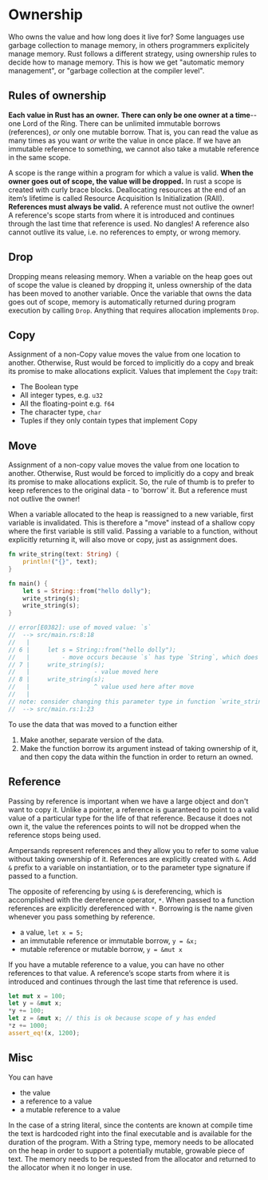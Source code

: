 # Ownership

Who owns the value and how long does it live for?
Some languages use garbage collection to manage memory, in others programmers explicitely manage memory.
Rust follows a different strategy, using ownership rules to decide how to manage memory.
This is how we get "automatic memory management", or "garbage collection at the compiler level".

## Rules of ownership

**Each value in Rust has an owner.**
**There can only be one owner at a time**--one Lord of the Ring.
There can be unlimited immutable borrows (references), _or_ only one mutable borrow.
That is, you can read the value as many times as you want _or_ write the value in once place.
If we have an immutable reference to something, we cannot also take a mutable reference in the same scope.

A scope is the range within a program for which a value is valid.
**When the owner goes out of scope, the value will be dropped.**
In rust a scope is created with curly brace blocks.
Deallocating resources at the end of an item’s lifetime is called Resource Acquisition Is Initialization (RAII).
**References must always be valid.**
A reference must not outlive the owner!
A reference's scope starts from where it is introduced and continues through the last time that reference is used.
No dangles! A reference also cannot outlive its value, i.e. no references to empty, or wrong memory.

## Drop

Dropping means releasing memory.
When a variable on the heap goes out of scope the value is cleaned by dropping it, unless ownership of the data has been moved to another variable.
Once the variable that owns the data goes out of scope, memory is automatically returned during program execution by calling `Drop`.
Anything that requires allocation implements `Drop`.

## Copy

Assignment of a non-Copy value moves the value from one location to another.
Otherwise, Rust would be forced to implicitly do a copy and break its promise to make allocations explicit.
Values that implement the `Copy` trait:

- The Boolean type
- All integer types, e.g. `u32`
- All the floating-point e.g. `f64`
- The character type, `char`
- Tuples if they only contain types that implement Copy

## Move

Assignment of a non-copy value moves the value from one location to another. Otherwise, Rust would be forced to implicitly do a copy and break its promise to make allocations explicit.
So, the rule of thumb is to prefer to keep references to the original data - to 'borrow' it.
But a reference must not outlive the owner!

When a variable allocated to the heap is reassigned to a new variable, first variable is invalidated.
This is therefore a "move" instead of a shallow copy where the first variable is still valid.
Passing a variable to a function, without explicitly returning it, will also move or copy, just as assignment does.

```rust
fn write_string(text: String) {
    println!("{}", text);
}

fn main() {
    let s = String::from("hello dolly");
    write_string(s);
    write_string(s);
}

// error[E0382]: use of moved value: `s`
//  --> src/main.rs:8:18
//   |
// 6 |     let s = String::from("hello dolly");
//   |         - move occurs because `s` has type `String`, which does not implement the `Copy` trait
// 7 |     write_string(s);
//   |                  - value moved here
// 8 |     write_string(s);
//   |                  ^ value used here after move
//   |
// note: consider changing this parameter type in function `write_string` to borrow instead if owning the value isn't necessary
//  --> src/main.rs:1:23
```

To use the data that was moved to a function either

1. Make another, separate version of the data.
2. Make the function borrow its argument instead of taking ownership of it, and then copy the data within the function in order to return an owned.

## Reference

Passing by reference is important when we have a large object and don't want to copy it.
Unlike a pointer, a reference is guaranteed to point to a valid value of a particular type for the life of that reference.
Because it does not own it, the value the references points to will not be dropped when the reference stops being used.

Ampersands represent references and they allow you to refer to some value without taking ownership of it.
References are explicitly created with `&`.
Add `&` prefix to a variable on instantiation, or to the parameter type signature if passed to a function.

The opposite of referencing by using `&` is dereferencing, which is accomplished with the dereference operator, `*`.
When passed to a function references are explicitly dereferenced with `*`.
Borrowing is the name given whenever you pass something by reference.

- a value, `let x = 5;`
- an immutable reference or immutable borrow, `y = &x;`
- mutable reference or mutable borrow, `y = &mut x`

If you have a mutable reference to a value, you can have no other references to that value.
A reference’s scope starts from where it is introduced and continues through the last time that reference is used.

```rust
let mut x = 100;
let y = &mut x;
*y += 100;
let z = &mut x; // this is ok because scope of y has ended
*z += 1000;
assert_eq!(x, 1200);
```

## Misc

You can have

- the value
- a reference to a value
- a mutable reference to a value

In the case of a string literal, since the contents are known at compile time the text is hardcoded right into the final executable and is available for the duration of the program.
With a String type, memory needs to be allocated on the heap in order to support a potentially mutable, growable piece of text.
The memory needs to be requested from the allocator and returned to the allocator when it no longer in use.